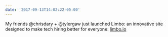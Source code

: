 ```yaml
---
date: '2017-09-13T14:02:22-05:00'
---
```

My friends @chrisdary + @tylergaw just launched Limbo: an innovative site designed to make tech hiring better for everyone: [limbo.io](http://limbo.io/)
